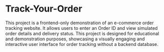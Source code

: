 # Track-Your-Order

This project is a frontend-only demonstration of an e-commerce order tracking website. It allows users to enter an Order ID and view simulated order details and delivery status.  This project is designed for educational and demonstration purposes, showcasing a visually engaging and interactive user interface for order tracking without a backend database.
